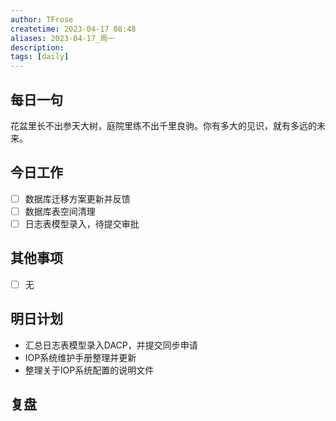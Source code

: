 ```yaml
---
author: TFrose
createtime: 2023-04-17 08:48
aliases: 2023-04-17_周一
description:
tags: [daily]
---
```


## 每日一句
花盆里长不出参天大树，庭院里练不出千里良驹。你有多大的见识，就有多远的未来。

## 今日工作
- [ ] 数据库迁移方案更新并反馈
- [ ] 数据库表空间清理
- [ ] 日志表模型录入，待提交审批

## 其他事项
- [ ] 无

## 明日计划
- 汇总日志表模型录入DACP，并提交同步申请
- IOP系统维护手册整理并更新
- 整理关于IOP系统配置的说明文件

## 复盘

